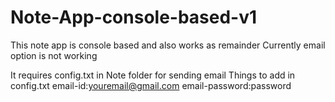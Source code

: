 # Note-App-console-based-v1
This note app is console based and also  works as remainder
Currently email option is not working

It requires config.txt in Note folder for sending email
Things to add in config.txt
email-id:youremail@gmail.com
email-password:password
